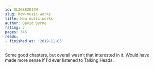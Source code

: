 ```yaml
---
id: OL26882017M
slug: how-music-works
title: How music works
author: David Byrne
rating: 3
pages: 345
reads:
- finished_at: '2019-11-05'
---
```

Some good chapters, but overall wasn't that interested in it. Would have made more sense if I'd ever listened to Talking Heads.
